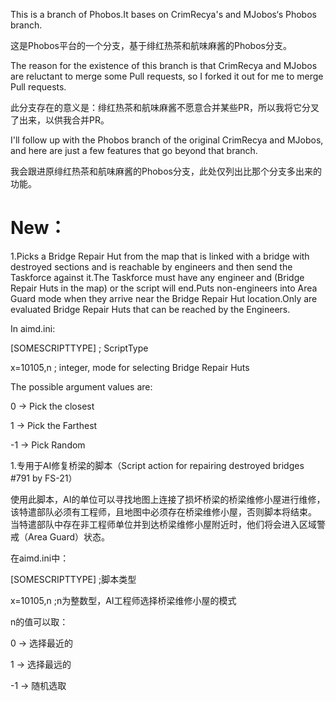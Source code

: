 This is a branch of Phobos.It bases on CrimRecya's and MJobos‘s Phobos branch.

这是Phobos平台的一个分支，基于绯红热茶和航味麻酱的Phobos分支。

The reason for the existence of this branch is that CrimRecya and MJobos are reluctant to merge some Pull requests, so I forked it out for me to merge Pull requests.

此分支存在的意义是：绯红热茶和航味麻酱不愿意合并某些PR，所以我将它分叉了出来，以供我合并PR。

I'll follow up with the Phobos branch of the original CrimRecya and MJobos, and here are just a few features that go beyond that branch.

我会跟进原绯红热茶和航味麻酱的Phobos分支，此处仅列出比那个分支多出来的功能。

# New：

1.Picks a Bridge Repair Hut from the map that is linked with a bridge with destroyed sections and is reachable by engineers and then send the Taskforce against it.The Taskforce must have any engineer and (Bridge Repair Huts in the map) or the script will end.Puts non-engineers into Area Guard mode when they arrive near the Bridge Repair Hut location.Only are evaluated Bridge Repair Huts that can be reached by the Engineers.

In aimd.ini:

[SOMESCRIPTTYPE] ; ScriptType

x=10105,n ; integer, mode for selecting Bridge Repair Huts

The possible argument values are:

0 -> Pick the closest

1 -> Pick the Farthest

-1 -> Pick Random

1.专用于AI修复桥梁的脚本（Script action for repairing destroyed bridges #791 by FS-21）

使用此脚本，AI的单位可以寻找地图上连接了损坏桥梁的桥梁维修小屋进行维修，该特遣部队必须有工程师，且地图中必须存在桥梁维修小屋，否则脚本将结束。 当特遣部队中存在非工程师单位并到达桥梁维修小屋附近时，他们将会进入区域警戒（Area Guard）状态。

在aimd.ini中：

[SOMESCRIPTTYPE] ;脚本类型

x=10105,n ;n为整数型，AI工程师选择桥梁维修小屋的模式

n的值可以取：

0  -> 选择最近的

1  -> 选择最远的

-1 -> 随机选取

